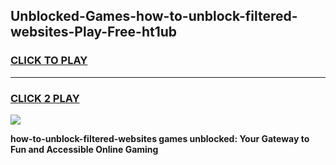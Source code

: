 
## Unblocked-Games-how-to-unblock-filtered-websites-Play-Free-ht1ub
<h3>
<a href="https://premium76.site?title=how-to-unblock-filtered-websites&ref=23A">CLICK TO PLAY</a></h3>
<hr>

<h3>
<a href="https://premium76.site?title=how-to-unblock-filtered-websites&ref=23A">CLICK 2 PLAY</a>
  
</h3>

<a href="https://premium76.site?title=how-to-unblock-filtered-websites&ref=23A"><img src="https://clearcache.store/games.png"></a>


**how-to-unblock-filtered-websites games unblocked: Your Gateway to Fun and Accessible Online Gaming**
